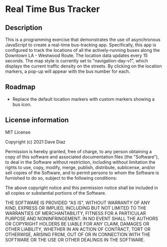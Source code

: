 # Real Time Bus Tracker

## Description
This is a programming exercise that demonstrates the use of asynchronous JavaScript to create a real-time bus-tracking app. Specifically, this app is configured to track the locations of all the actively-running buses along the Downtown LA - Westwood Route. The location data updates every 15 seconds. The map style is currently set to "navigation-day-v1", which displays the current traffic density on the streets. By clicking on the location markers, a pop-up will appear with the bus number for each.


## Roadmap
- Replace the default location markers with custom markers showing a bus icon.


## License information
MIT License

Copyright (c) 2021 Dave Diaz

Permission is hereby granted, free of charge, to any person obtaining a copy
of this software and associated documentation files (the "Software"), to deal
in the Software without restriction, including without limitation the rights
to use, copy, modify, merge, publish, distribute, sublicense, and/or sell
copies of the Software, and to permit persons to whom the Software is
furnished to do so, subject to the following conditions:

The above copyright notice and this permission notice shall be included in all
copies or substantial portions of the Software.

THE SOFTWARE IS PROVIDED "AS IS", WITHOUT WARRANTY OF ANY KIND, EXPRESS OR
IMPLIED, INCLUDING BUT NOT LIMITED TO THE WARRANTIES OF MERCHANTABILITY,
FITNESS FOR A PARTICULAR PURPOSE AND NONINFRINGEMENT. IN NO EVENT SHALL THE
AUTHORS OR COPYRIGHT HOLDERS BE LIABLE FOR ANY CLAIM, DAMAGES OR OTHER
LIABILITY, WHETHER IN AN ACTION OF CONTRACT, TORT OR OTHERWISE, ARISING FROM,
OUT OF OR IN CONNECTION WITH THE SOFTWARE OR THE USE OR OTHER DEALINGS IN THE
SOFTWARE.
